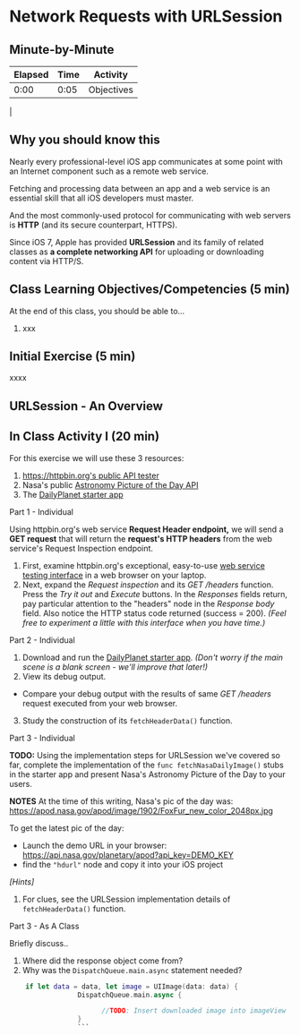 # Network Requests with URLSession

## Minute-by-Minute

| **Elapsed** | **Time**  | **Activity**                        |
| ----------- | --------- | ----------------------------------- |
| 0:00        | 0:05      | Objectives                          |
|

## Why you should know this
Nearly every professional-level iOS app communicates at some point with an Internet component such as a remote web service.

Fetching and processing data between an app and a web service is an essential skill that all iOS developers must master.

And the most commonly-used protocol for communicating with web servers is **HTTP** (and its secure counterpart, HTTPS).

Since iOS 7, Apple has provided **URLSession** and its family of related classes as **a complete networking API** for uploading or downloading content via HTTP/S.

<!--
**HTTP** and **HTTPS** are robust and stable protocols. They have been widely used in web browsers for a long time. They offer several performance and security advantages, as well as a mature base of easy-to-use development and analysis tools.

to make GET and POST network requests...
-->

## Class Learning Objectives/Competencies (5 min)
At the end of this class, you should be able to...

1. xxx

## Initial Exercise (5 min)
xxxx


## URLSession - An Overview


<!-- Add graphic and/o code samples -->


## In Class Activity I (20 min)

For this exercise we will use these 3 resources:
1. [https://httpbin.org's public API tester](https://httpbin.org/#/Request_inspection/get_headers)
2. Nasa's public [Astronomy Picture of the Day API](https://api.nasa.gov/api.html)
3. The [DailyPlanet starter app](https://github.com/VanderDev1/DailyPlanet)

Part 1 - Individual

Using httpbin.org's web service **Request Header endpoint,** we will send a **GET request** that will return the **request's HTTP headers** from the web service's Request Inspection endpoint.

1. First, examine httpbin.org's exceptional, easy-to-use [web service testing interface](https://httpbin.org) in a web browser on your laptop.
2. Next, expand the *Request inspection* and its *GET /headers* function. Press the *Try it out* and *Execute* buttons. In the *Responses* fields return, pay particular attention to the "headers" node in the *Response body* field. Also notice the HTTP status code returned (success = 200).
*(Feel free to experiment a little with this interface when you have time.)*

Part 2 - Individual

1. Download and run the [DailyPlanet starter app](https://github.com/VanderDev1/DailyPlanet).
*(Don't worry if the main scene is a blank screen - we'll improve that later!)*
2. View its debug output.
- Compare your debug output with the results of same *GET /headers* request executed from your web browser.
3. Study the construction of its `fetchHeaderData()` function.

Part 3 - Individual

**TODO:** Using the implementation steps for URLSession we've covered so far, complete the implementation of the `func fetchNasaDailyImage()` stubs in the starter app and present Nasa's Astronomy Picture of the Day to your users.

**NOTES**
At the time of this writing, Nasa's pic of the day was:
https://apod.nasa.gov/apod/image/1902/FoxFur_new_color_2048px.jpg

To get the latest pic of the day:
- Launch the demo URL in your browser:
https://api.nasa.gov/planetary/apod?api_key=DEMO_KEY
- find the `"hdurl"` node and copy it into your iOS project

*[Hints]*
1. For clues, see the URLSession implementation details of `fetchHeaderData()` function.

Part 3 - As A Class

  Briefly discuss..

1. Where did the response object come from?
2. Why was the `DispatchQueue.main.async` statement needed?

``` Swift
    if let data = data, let image = UIImage(data: data) {
                 DispatchQueue.main.async {

                       //TODO: Insert downloaded image into imageView
                 }
                 ```
